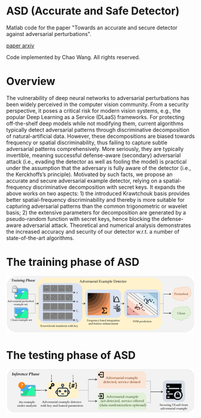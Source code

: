 # ASD (Accurate and Safe Detector)
Matlab code for the paper "Towards an accurate and secure detector against adversarial perturbations".

[paper arxiv]([https://github.com/geniusguys/study-ui/blob/master/LICENSE](https://arxiv.org/abs/2305.10856))

Code implemented by Chao Wang. All rights reserved.

# Overview
The vulnerability of deep neural networks to adversarial perturbations has been widely perceived in the computer vision community. From a security perspective, it poses a critical risk for modern vision systems, e.g., the popular Deep Learning as a Service (DLaaS) frameworks. For protecting off-the-shelf deep models while not modifying them, current algorithms typically detect adversarial patterns through discriminative decomposition of natural-artificial data. However, these decompositions are biased towards frequency or spatial discriminability, thus failing to capture subtle adversarial patterns comprehensively. More seriously, they are typically invertible, meaning successful defense-aware (secondary) adversarial attack (i.e., evading the detector as well as fooling the model) is practical under the assumption that the adversary is fully aware of the detector (i.e., the Kerckhoffs’s principle). Motivated by such facts, we propose an accurate and secure adversarial example detector, relying on a spatial-frequency discriminative decomposition with secret keys. It expands the above works on two aspects: 1) the introduced Krawtchouk basis provides better spatial-frequency discriminability and thereby is more suitable for capturing adversarial patterns than the common trigonometric or wavelet basis; 2) the extensive parameters for decomposition are generated by a pseudo-random function with secret keys, hence blocking the defense-aware adversarial attack. Theoretical and numerical analysis demonstrates the increased accuracy and security of our detector w.r.t. a number of state-of-the-art algorithms.

# The training phase of ASD
<div align="center">
  <img src="https://github.com/ChaoWang1016/ASD/blob/main/data/The%20training%20phase%20of%20ASD.png">
</div>

# The testing phase of ASD
<div align="center">
  <img src="https://github.com/ChaoWang1016/ASD/blob/main/data/The%20testing%20phase%20of%20ASD.png">
</div>
